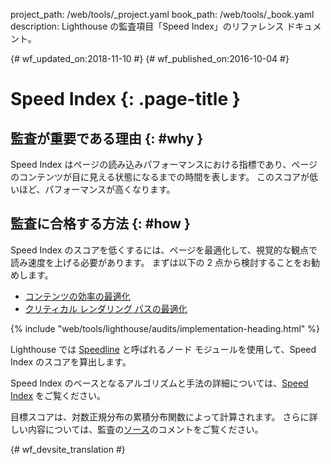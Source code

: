 project_path: /web/tools/_project.yaml
book_path: /web/tools/_book.yaml
description: Lighthouse の監査項目「Speed Index」のリファレンス ドキュメント。

{# wf_updated_on:2018-11-10 #}
{# wf_published_on:2016-10-04 #}

#  Speed Index {: .page-title }

##  監査が重要である理由 {: #why }

Speed Index はページの読み込みパフォーマンスにおける指標であり、ページのコンテンツが目に見える状態になるまでの時間を表します。
このスコアが低いほど、パフォーマンスが高くなります。

##  監査に合格する方法 {: #how }

Speed Index のスコアを低くするには、ページを最適化して、視覚的な観点で読み速度を上げる必要があります。
まずは以下の 2 点から検討することをお勧めします。

* [コンテンツの効率の最適化](/web/fundamentals/performance/optimizing-content-efficiency/)
* [クリティカル レンダリング パスの最適化](/web/fundamentals/performance/critical-rendering-path/)

{% include "web/tools/lighthouse/audits/implementation-heading.html" %}

Lighthouse では
[Speedline](https://github.com/pmdartus/speedline)
と呼ばれるノード モジュールを使用して、Speed Index のスコアを算出します。

Speed Index のベースとなるアルゴリズムと手法の詳細については、[Speed Index](https://sites.google.com/a/webpagetest.org/docs/using-webpagetest/metrics/speed-index)
をご覧ください。

目標スコアは、対数正規分布の累積分布関数によって計算されます。
さらに詳しい内容については、監査の[ソース](https://github.com/GoogleChrome/lighthouse/blob/master/lighthouse-core/audits/metrics/speed-index.js)のコメントをご覧ください。




{# wf_devsite_translation #}
